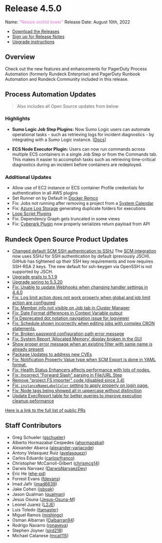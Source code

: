 # Release 4.5.0

Name: <span style="color: orchid"><span class="glyphicon glyphicon-tower"></span> "Nessie orchid tower"</span>
Release Date: August 10th, 2022

- [Download the Releases](https://download.rundeck.com/)
- [Sign up for Release Notes](https://www.rundeck.com/release-notes-signup)
- [Upgrade instructions](/upgrading/)

## Overview

Check out the new features and enhancements for PagerDuty Process Automation (formerly Rundeck Enterprise) and PagerDuty Runbook Automation and Rundeck Community included in this release.

## Process Automation Updates

> Also includes all Open Source updates from below

### Highlights

* **Sumo Logic Job Step Plugins:** Now Sumo Logic users can automate operational tasks - such as retrieving logs for incident diagnostics - by integrating with a Sumo Logic instance. [[Docs](/manual/workflow-steps/sumo-logic.md)]

* **ECS Node Executor Plugin:** Users can now run commands across multiple ECS containers in a single Job Step or from the Commands tab.  This makes it easier to accomplish tasks such as retrieving time-critical diagnostics during an incident before containers are redeployed.

### Additional Updates

* Allow use of EC2 instance or ECS container Profile credentials for authentication in all AWS plugins
* Set Runner on by Default in [Docker Remco](/administration/configuration/docker/extending-configuration.md)
* Fix: Jobs not running after removing a project from a [System Calendar](/manual/calendars.md)
* Fix: [Azure Log Storage](/administration/cluster/logstore/azure.md) generating duplicate folders for executions
* [Loop Script Plugins](/manual/workflow-steps/loop-plugins.md)
* Fix: Dependency Graph gets truncated in some views
* Fix: [Cyberark Plugin](/manual/key-storage/storage-plugins/cyberark-storage.md) now properly serializes return payload from API


## Rundeck Open Source Product Updates

* [Changed default SCM SSH authentication to SSHJ](https://github.com/rundeck/rundeck/pull/7763) The [SCM integration](/manual/projects/scm/) now uses SSHJ for SSH authentication by default (previously JSCH). GitHub has tightened up their SSH key requirements and now requires SSH-RSA 2 keys. The new default for ssh-keygen via OpenSSH is not supported by JSCH.
* [Upgrade grails to 5.1.9](https://github.com/rundeck/rundeck/pull/7829)
* [Upgrade spring to 5.3.20](https://github.com/rundeck/rundeck/pull/7823)
* [Fix: Unable to update Webhooks when changing handler settings in 4.4.0](https://github.com/rundeck/rundeck/pull/7820)
* [Fix: Log limit action does not work properly when global and job limit action are configured ](https://github.com/rundeck/rundeck/pull/7809)
* [Fix:  Member info not visible on Job tab in Cluster Manager](https://github.com/rundeck/rundeck/pull/7806)
* [Fix: Date Format differences in Context Variable output](https://github.com/rundeck/rundeck/pull/7805)
* [Fix Deprecated dot notation navigation issue for logviewer](https://github.com/rundeck/rundeck/pull/7796)
* [Fix: Schedule shown incorrectly when editing jobs with complex CRON statements.](https://github.com/rundeck/rundeck/pull/7794)
* [Fix: Broken password configuration path error message ](https://github.com/rundeck/rundeck/pull/7791)
* [Fix: System Report &#39;Allocated Memory&#39; display broken in the GUI](https://github.com/rundeck/rundeck/pull/7789)
* [Show proper error message when an existing filter with same name is already present](https://github.com/rundeck/rundeck/pull/7788)
* [Package Updates to address new CVEs](https://github.com/rundeck/rundeck/pull/7787)
* [Fix: Notification Property Value type when SCM Export is done in YAML format.](https://github.com/rundeck/rundeck/pull/7785)
* [Fix: Health Status Enhancers affects performance with lots of nodes.](https://github.com/rundeck/rundeck/pull/7780)
* [Fix: Incorrect &quot;Forward Slash&quot; parsing in File/URL Step](https://github.com/rundeck/rundeck/pull/7779)
* [Remove &quot;project FS importer&quot; code (disabled since 3.4)](https://github.com/rundeck/rundeck/pull/7778)
* [Fix: `instanceNameLabelColor` setting to apply properly on login page.](https://github.com/rundeck/rundeck/pull/7770)
* [Fix: Node tags being showed all in uppercase without distinction](https://github.com/rundeck/rundeck/pull/7768)
* [Update ExecReport table for better queries to improve execution cleanup peformance](https://github.com/rundeck/rundeck/pull/7735)


[Here is a link to the full list of public PRs](https://github.com/rundeck/rundeck/pulls?q=is%3Apr+milestone%3A4.5.0+is%3Aclosed)


## Staff Contributors

* Greg Schueler ([gschueler](https://github.com/gschueler))
* Alberto Hormazabal Cespedes ([ahormazabal](https://github.com/ahormazabal))
* Alexander Abarca ([alexander-variacode](https://github.com/alexander-variacode))
* Antony Velasquez Ruiz ([avelasquezr](https://github.com/avelasquezr))
* Carlos Eduardo ([carlosrfranco](https://github.com/carlosrfranco))
* Christopher McCarroll-Gilbert ([chrismcg14](https://github.com/chrismcg14))
* Darwis Narvaez ([DarwisNarvaezDev](https://github.com/DarwisNarvaezDev))
* Eric He ([ehe-pd](https://github.com/ehe-pd))
* Forrest Evans ([fdevans](https://github.com/fdevans))
* Imad Jafir ([imad6639](https://github.com/imad6639))
* Jake Cohen ([jsboak](https://github.com/jsboak))
* Jason Qualman ([qualman](https://github.com/qualman))
* Jesus Osuna ([Jesus-Osuna-M](https://github.com/Jesus-Osuna-M))
* Leonel Juarez ([L2JE](https://github.com/L2JE))
* Luis Toledo ([ltamaster](https://github.com/ltamaster))
* Miguel Ramos ([mishingo](https://github.com/mishingo))
* Osman Albarran ([Oalbarran94](https://github.com/Oalbarran94))
* Rodrigo Navarro ([ronaveva](https://github.com/ronaveva))
* Stephen Joyner ([sjrd218](https://github.com/sjrd218))
* Michael Catanese ([mcat115](https://github.com/mcat115))

